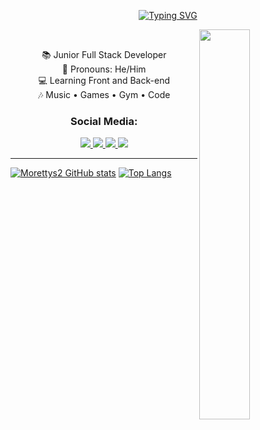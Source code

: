 <p align="center"><a href="https://git.io/typing-svg"><img src="https://readme-typing-svg.herokuapp.com?font=nunito&size=25&pause=1000&color=1E90FF&random=false&width=435&lines=Hi%2C+there!+I'm+Moretty." alt="Typing SVG" /></a></p>
<img src="https://media1.tenor.com/m/rf71abuteZcAAAAd/batman-caped-crusader-caped-crusader.gif" align="right" width="40%">
<br>

<div style="max-width: 600px;" align="center">
  <p>
    📚 Junior Full Stack Developer<br>
    👾 Pronouns: He/Him<br>
    💻 Learning Front and Back-end<br>
    🎶 Music • Games • Gym • Code<br>
  </p>
</div>

<h3 align="center">Social Media:</h3>
<p align="center">
  <a href="mailto:m0rettyy20@gmail.com" target="_blank">
    <img src="https://img.shields.io/badge/Gmail-D14836?style=for-the-badge&logo=gmail&logoColor=white" target="_blank">
  </a>
  <a href="https://www.linkedin.com/in/jo%C3%A3o-pedro-do-prado-moretti-891083227/" target="_blank">
    <img src="https://img.shields.io/badge/LinkedIn-0077B5?style=for-the-badge&logo=linkedin&logoColor=white" target="_blank">
  </a>
  <a href="https://www.youtube.com/@Morettyrs" target="_blank">
    <img src="https://img.shields.io/badge/YouTube-FF0000?style=for-the-badge&logo=youtube&logoColor=white" target="_blank">
  </a>
  <a href="https://www.instagram.com/joao.moretti_/" target="_blank">
    <img src="https://img.shields.io/badge/Instagram-E4405F?style=for-the-badge&logo=instagram&logoColor=white" target="_blank">
  </a>
</p>

<hr>

[![Morettys2 GitHub stats](https://github-readme-stats.vercel.app/api?username=Morettys2&count_private=true&show_icons=true&theme=dracula&hide_border=true)](https://github.com/Morettys2/github-readme-stats)
[![Top Langs](https://github-readme-stats.vercel.app/api/top-langs/?username=Morettys2&layout=compact&theme=dracula&hide_border=true)](https://github.com/Morettys2/github-readme-stats)
